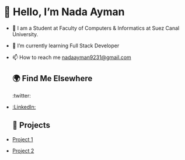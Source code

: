 # 👋 Hello, I’m Nada Ayman
- 🔭 I am a Student at Faculty of Computers & Informatics at Suez Canal University.
- 🌱 I’m currently learning Full Stack Developer
- 📫 How to reach me nadaayman9231@gmail.com
  
  ## 🌍 Find Me Elsewhere

  :twitter:
- [:LinkedIn:](https://linkedin.com/in/yourlinkedin)

  
  ## 🚀 Projects 

- [Project 1](https://github.com/nadaelsaidy/git_commands)
- [Project 2](https://github.com/nadaelsaidy/HTML_CheatSheet)
